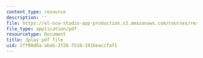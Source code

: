 ```yaml
---
content_type: resource
description: ''
file: https://ol-ocw-studio-app-production.s3.amazonaws.com/courses/res-tll-004-stem-concept-videos-fall-2013/2ff98d6aabab2f2675181916eaccfaf1_XR_0k8JIawY.pdf
file_type: application/pdf
resourcetype: Document
title: 3play pdf file
uid: 2ff98d6a-abab-2f26-7518-1916eaccfaf1
---
```

